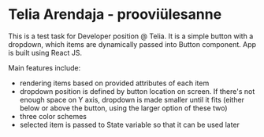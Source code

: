 # Telia Arendaja - prooviülesanne

This is a test task for Developer position @ Telia. It is a simple button with a dropdown, which items are dynamically passed into Button component. App is built using React JS.

Main features include:
- rendering items based on provided attributes of each item
- dropdown position is defined by button location on screen. If there's not enough space on Y axis, dropdown is made smaller until it fits (either below or above the button, using the larger option of these two)
- three color schemes
- selected item is passed to State variable so that it can be used later
